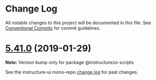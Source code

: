 # Change Log

All notable changes to this project will be documented in this file.
See [Conventional Commits](https://conventionalcommits.org) for commit guidelines.

<a name="5.41.0"></a>
# [5.41.0](https://github.com/instructure/instructure-ui/compare/v5.40.0...v5.41.0) (2019-01-29)

**Note:** Version bump only for package @instructure/ui-scripts





See the instructure-ui mono-repo [change log](#CHANGELOG) for past changes.
